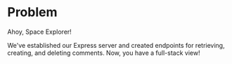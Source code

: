 # Problem
Ahoy, Space Explorer!

We've established our Express server and created endpoints for retrieving, 
creating, and deleting comments. Now, you have a full-stack view!
